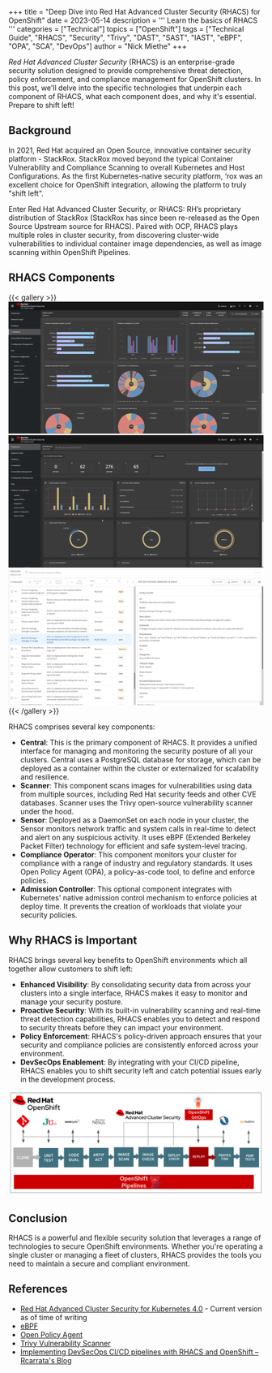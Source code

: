 +++
title = "Deep Dive into Red Hat Advanced Cluster Security (RHACS) for OpenShift"
date = 2023-05-14
description = '''
Learn the basics of RHACS
'''
categories = ["Technical"]
topics = ["OpenShift"]
tags = ["Technical Guide", "RHACS", "Security", "Trivy", "DAST", "SAST", "IAST", "eBPF", "OPA", "SCA", "DevOps"]
author = "Nick Miethe"
+++

*Red Hat Advanced Cluster Security* (RHACS) is an enterprise-grade security solution designed to provide comprehensive threat detection, policy enforcement, and compliance management for OpenShift clusters. In this post, we'll delve into the specific technologies that underpin each component of RHACS, what each component does, and why it's essential. Prepare to shift left!

## Background

In 2021, Red Hat acquired an Open Source, innovative container security platform - StackRox. StackRox moved beyond the typical Container Vulnerability and Compliance Scanning to overall Kubernetes and Host Configurations. As the first Kubernetes-native security platform, ‘rox was an excellent choice for OpenShift integration, allowing the platform to truly "shift left".

Enter Red Hat Advanced Cluster Security, or RHACS: RH’s proprietary distribution of StackRox (StackRox has since been re-released as the Open Source Upstream source for RHACS). Paired with OCP, RHACS plays multiple roles in cluster security, from discovering cluster-wide vulnerabilities to individual container image dependencies, as well as image scanning within OpenShift Pipelines.

## RHACS Components

{{< gallery >}}
  <img src="rhacs-dash-compliance.jpg" class="grid-w33"/>
  <img src="rhacs-dash-graphs.jpg" class="grid-w33"/>
  <img src="rhacs-policies.png" class="grid-w33"/>
{{< /gallery >}}

RHACS comprises several key components:

* **Central**: This is the primary component of RHACS. It provides a unified interface for managing and monitoring the security posture of all your clusters. Central uses a PostgreSQL database for storage, which can be deployed as a container within the cluster or externalized for scalability and resilience.
* **Scanner**: This component scans images for vulnerabilities using data from multiple sources, including Red Hat security feeds and other CVE databases. Scanner uses the Trivy open-source vulnerability scanner under the hood.
* **Sensor**: Deployed as a DaemonSet on each node in your cluster, the Sensor monitors network traffic and system calls in real-time to detect and alert on any suspicious activity. It uses eBPF (Extended Berkeley Packet Filter) technology for efficient and safe system-level tracing.
* **Compliance Operator**: This component monitors your cluster for compliance with a range of industry and regulatory standards. It uses Open Policy Agent (OPA), a policy-as-code tool, to define and enforce policies.
* **Admission Controller**: This optional component integrates with Kubernetes' native admission control mechanism to enforce policies at deploy time. It prevents the creation of workloads that violate your security policies.

## Why RHACS is Important

RHACS brings several key benefits to OpenShift environments which all together allow customers to shift left:

* **Enhanced Visibility**: By consolidating security data from across your clusters into a single interface, RHACS makes it easy to monitor and manage your security posture.
* **Proactive Security**: With its built-in vulnerability scanning and real-time threat detection capabilities, RHACS enables you to detect and respond to security threats before they can impact your environment.
* **Policy Enforcement**: RHACS's policy-driven approach ensures that your security and compliance policies are consistently enforced across your environment.
* **DevSecOps Enablement**: By integrating with your CI/CD pipeline, RHACS enables you to shift security left and catch potential issues early in the development process.

![](rhacs-pipeline.png)

## Conclusion

RHACS is a powerful and flexible security solution that leverages a range of technologies to secure OpenShift environments. Whether you're operating a single cluster or managing a fleet of clusters, RHACS provides the tools you need to maintain a secure and compliant environment.

## References

* [Red Hat Advanced Cluster Security for Kubernetes 4.0](https://docs.openshift.com/acs/4.0/welcome/index.html) - Current version as of time of writing
* [eBPF](https://ebpf.io/)
* [Open Policy Agent](https://www.openpolicyagent.org/)
* [Trivy Vulnerability Scanner](https://github.com/aquasecurity/trivy)
* [Implementing DevSecOps CI/CD pipelines with RHACS and OpenShift – Rcarrata's Blog](https://rcarrata.com/openshift/devsecops-1/)
